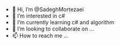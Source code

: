 - 👋 Hi, I’m @SadeghMortezaei
- 👀 I’m interested in c#
- 🌱 I’m currently learning c# and algorithm
- 💞️ I’m looking to collaborate on ...
- 📫 How to reach me ...

<!---
SadeghMortezaei/SadeghMortezaei is a ✨ special ✨ repository because its `README.md` (this file) appears on your GitHub profile.
You can click the Preview link to take a look at your changes.
--->
